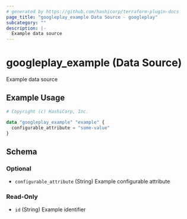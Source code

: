```yaml
---
# generated by https://github.com/hashicorp/terraform-plugin-docs
page_title: "googleplay_example Data Source - googleplay"
subcategory: ""
description: |-
  Example data source
---
```


# googleplay_example (Data Source)

Example data source

## Example Usage

```terraform
# Copyright (c) HashiCorp, Inc.

data "googleplay_example" "example" {
  configurable_attribute = "some-value"
}
```

<!-- schema generated by tfplugindocs -->
## Schema

### Optional

- `configurable_attribute` (String) Example configurable attribute

### Read-Only

- `id` (String) Example identifier
